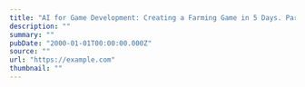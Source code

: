 ```yaml
---
title: "AI for Game Development: Creating a Farming Game in 5 Days. Part 2"
description: ""
summary: ""
pubDate: "2000-01-01T00:00:00.000Z"
source: ""
url: "https://example.com"
thumbnail: ""
---
```


